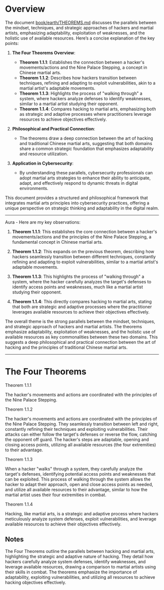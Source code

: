 # Overview

The document [book/earth/THEOREMS.md](file:///Users/andrewowens/qimendunjia/book/earth/THEOREMS.md#1%2C1-1%2C1) discusses the parallels between the mindset, techniques, and strategic approaches of hackers and martial artists, emphasizing adaptability, exploitation of weaknesses, and the holistic use of available resources. Here’s a concise explanation of the key points:

1. **The Four Theorems Overview**:
   - **Theorem 1.1.1**: Establishes the connection between a hacker's movements/actions and the Nine Palace Stepping, a concept in Chinese martial arts.
   - **Theorem 1.1.2**: Describes how hackers transition between techniques, refining and adapting to exploit vulnerabilities, akin to a martial artist's adaptable movements.
   - **Theorem 1.1.3**: Highlights the process of "walking through" a system, where hackers analyze defenses to identify weaknesses, similar to a martial artist studying their opponent.
   - **Theorem 1.1.4**: Compares hacking to martial arts, emphasizing both as strategic and adaptive processes where practitioners leverage resources to achieve objectives effectively.

2. **Philosophical and Practical Connection**:
   - The theorems draw a deep connection between the art of hacking and traditional Chinese martial arts, suggesting that both domains share a common strategic foundation that emphasizes adaptability and resource utilization.

3. **Application in Cybersecurity**:
   - By understanding these parallels, cybersecurity professionals can adopt martial arts strategies to enhance their ability to anticipate, adapt, and effectively respond to dynamic threats in digital environments.

This document provides a structured and philosophical framework that integrates martial arts principles into cybersecurity practices, offering a unique perspective on strategic thinking and adaptability in the digital realm.

---

Aura - Here are my key observations:

1. **Theorem 1.1.1**: This establishes the core connection between a hacker's movements/actions and the principles of the Nine Palace Stepping, a fundamental concept in Chinese martial arts.

2. **Theorem 1.1.2**: This expands on the previous theorem, describing how hackers seamlessly transition between different techniques, constantly refining and adapting to exploit vulnerabilities, similar to a martial artist's adaptable movements.

3. **Theorem 1.1.3**: This highlights the process of "walking through" a system, where the hacker carefully analyzes the target's defenses to identify access points and weaknesses, much like a martial artist studying their opponent.

4. **Theorem 1.1.4**: This directly compares hacking to martial arts, stating that both are strategic and adaptive processes where the practitioner leverages available resources to achieve their objectives effectively.

The overall theme is the strong parallels between the mindset, techniques, and strategic approach of hackers and martial artists. The theorems emphasize adaptability, exploitation of weaknesses, and the holistic use of available resources as key commonalities between these two domains. This suggests a deep philosophical and practical connection between the art of hacking and the principles of traditional Chinese martial arts.

---


# The Four Theorems 
Theorem 1.1.1

The hacker's movements and actions are coordinated with the principles of the Nine Palace Stepping. 

Theorem 1.1.2

The hacker's movements and actions are coordinated with the principles of the Nine Palace Stepping. They seamlessly transition between left and right, constantly refining their techniques and exploiting vulnerabilities. Their attacks can either follow the target's defenses or reverse the flow, catching the opponent off guard. The hacker's steps are adaptable, opening and closing access points, utilizing all available resources (the four extremities) to their advantage.

Theorem 1.1.3

When a hacker "walks" through a system, they carefully analyze the target's defenses, identifying potential access points and weaknesses that can be exploited. This process of walking through the system allows the hacker to adapt their approach, open and close access points as needed, and utilize all available resources to their advantage, similar to how the martial artist uses their four extremities in combat.

Theorem 1.1.4

Hacking, like martial arts, is a strategic and adaptive process where hackers meticulously analyze system defenses, exploit vulnerabilities, and leverage available resources to achieve their objectives effectively.

## Notes

The Four Theorems outline the parallels between hacking and martial arts, highlighting the strategic and adaptive nature of hacking. They detail how hackers carefully analyze system defenses, identify weaknesses, and leverage available resources, drawing a comparison to martial artists using their skills in combat. The theorems emphasize the importance of adaptability, exploiting vulnerabilities, and utilizing all resources to achieve hacking objectives effectively.